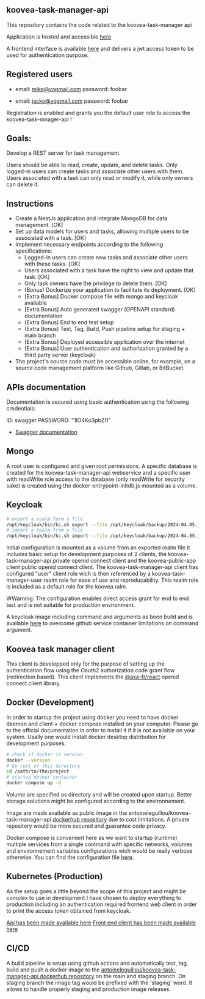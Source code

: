 ## koovea-task-manager-api

This repository contains the code related to the koovea-task-manager api

Application is hosted and accessible [here](https://api.koovea.ticketing.students-epitech.ovh)

A frontend interface is available [here](https://koovea.ticketing.students-epitech.ovh) and delivers a jwt access token to be used for authentication purpose.

## Registered users

- email: mike@yopmail.com
  password: foobar

- email: jacko@yopmail.com
  password: foobar

Registration is enabled and grants you the default user role to access the koovea-task-mnager-api !

## Goals:

Develop a REST server for task management.

Users should be able to read, create, update, and delete tasks.
Only logged-in users can create tasks and associate other users with them.
Users associated with a task can only read or modify it, while only owners can delete it.

## Instructions

- Create a NestJs application and integrate MongoDB for data management. [OK]
- Set up data models for users and tasks, allowing multiple users to be associated with a task. [OK]
- Implement necessary endpoints according to the following specifications:
  - Logged-in users can create new tasks and associate other users with these tasks. [OK]
  - Users associated with a task have the right to view and update that task. [OK]
  - Only task owners have the privilege to delete them. [OK]
  - (Bonus) Dockerize your application to facilitate its deployment. [OK]
  - [Extra Bonus] Docker compose file with mongo and keycloak available
  - [Extra Bonus] Auto generated swagger (OPENAPI standard) documentation
  - (Extra Bonus) End to end test setup
  - (Extra Bonus) Test, Tag, Build, Push pipeline setup for staging + main branch
  - [Extra Bonus] Deployed accessible application over the internet
  - [Extra Bonus] User authentication and authorization granted by a third party server (keycloak)
- The project's source code must be accessible online, for example, on a source code management platform like Github, Gitlab, or BitBucket.

## APIs documentation

Documentation is secured using basic authentication using the following credentials:

ID: swagger
PASSWORD: "1lO4Ko3pbZI1"

- [Swagger documentation](/swagger)

## Mongo

A root user is configured and given root permissions.
A specific database is created for the koovea-task-manager-api webservice and a specific user with readWrite role access to the database (only readWrite for security sake) is created using the docker-entrypoint-initdb.js mounted as a volume.

## Keycloak

```bash
# export a realm form a file
/opt/keycloak/bin/kc.sh export --file /opt/keycloak/backup/2024-04.05.json
# import a realm from a file
/opt/keycloak/bin/kc.sh import --file /opt/keycloak/backup/2024-04.05.json
```

Initial configuration is mounted as a volume from an exported realm file it includes basic setup for development purposes of 2 clients, the koovea-task-manager-api private openid connect client and the koovea-public-app client public openid connect client. The koovea-task-manager-api client has configured "user" client role wich is then referenced by a koovea-task-manager-user realm role for ease of use and reproducability. This realm role is included as a default role for the koovea ralm.

WWarning: The configuration enables direct access grant for end to end test and is not suitable for production environment.

A keycloak image including command and arguments as been build and is available [here](https://hub.docker.com/repository/docker/antoineleguillou/keycloak-dev) to overcome github service container limitations on command argument.

## Koovea task manager client

This client is developped only for the purpose of setting up the authentication flow using the Oauth2 authorization code grant flow (redirection based).
This client implements the [@axa-fr/react](https://github.com/AxaFrance/oidc-client/tree/main/packages/react-oidc#readme.md) openid connect client library.

## Docker (Development)

In order to startup the project using docker you need to have docker daemon and client + docker compose installed on your computer. Please go to the official documentation in order to install it if it is not available on your system. Usally one would install docker desktop distribution for development purposes.

```bash
# check if docker is version
docker --version
# Go root of this directory
cd /path/to/the/project
# startup docker container
docker compose up -d
```

Volume are specified as directory and will be created upon startup. Better storage solutions might be configured according to the environnement.

Image are made available as public image in the antoineleguillou/koovea-task-manager-api [dockerhub repository](https://hub.docker.com/repository/docker/antoineleguillou/koovea-task-manager-api) due to cost limitations. A private repository would be more secured and guarantee code privacy.

Docker compose is convenient here as we want to startup (runtime) multiple services from a single command with specific networks, volumes and environnement variables configurations wich would be really verbose otherwise.
You can find the configuration file [here](./docker-compose.yml).

## Kubernetes (Production)

As the setup goes a little beyond the scope of this project and might be complex to use in development I have chosen to deploy everything to production including an authentication required frontend web client in order to print the access token obtained from keycloak.

[Api has been made available here](https://api.koovea.ticketing.students-epitech.ovh)
[Front end client has been made available here](https://api.koovea.ticketing.students-epitech.ovh)

## CI/CD

A build pipeline is setup using github actions and automatically test, tag, build and push a docker image to the [antoineleguillou/koovea-task-manager-api dockerhub repository](https://hub.docker.com/repository/docker/antoineleguillou/koovea-task-manager-api/general) on the main and staging branch.
On staging branch the image tag would be prefixed with the 'staging' word. It allows to handle properly staging and production image releases.
